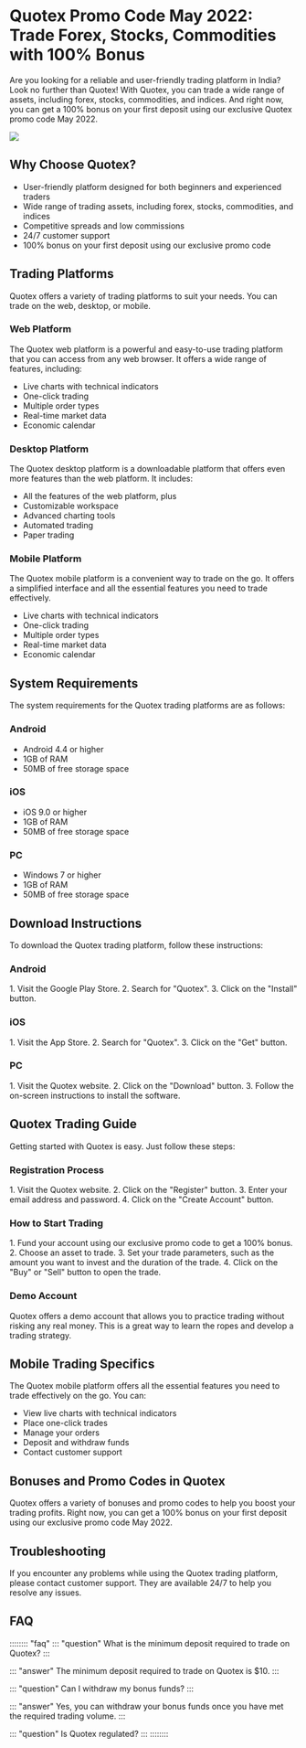 # Quotex Promo Code May 2022: Trade Forex, Stocks, Commodities with 100% Bonus

Are you looking for a reliable and user-friendly trading platform in
India? Look no further than Quotex! With Quotex, you can trade a wide
range of assets, including forex, stocks, commodities, and indices. And
right now, you can get a 100% bonus on your first deposit using our
exclusive Quotex promo code May 2022.

[![](https://static.quotex.io/files/4_en/300_250.jpg)](https://traff.sbs/brokerqxlid)

## Why Choose Quotex?

-   User-friendly platform designed for both beginners and experienced
    traders
-   Wide range of trading assets, including forex, stocks, commodities,
    and indices
-   Competitive spreads and low commissions
-   24/7 customer support
-   100% bonus on your first deposit using our exclusive promo code

## Trading Platforms

Quotex offers a variety of trading platforms to suit your needs. You can
trade on the web, desktop, or mobile.

### Web Platform

The Quotex web platform is a powerful and easy-to-use trading platform
that you can access from any web browser. It offers a wide range of
features, including:

-   Live charts with technical indicators
-   One-click trading
-   Multiple order types
-   Real-time market data
-   Economic calendar

### Desktop Platform

The Quotex desktop platform is a downloadable platform that offers even
more features than the web platform. It includes:

-   All the features of the web platform, plus
-   Customizable workspace
-   Advanced charting tools
-   Automated trading
-   Paper trading

### Mobile Platform

The Quotex mobile platform is a convenient way to trade on the go. It
offers a simplified interface and all the essential features you need to
trade effectively.

-   Live charts with technical indicators
-   One-click trading
-   Multiple order types
-   Real-time market data
-   Economic calendar

## System Requirements

The system requirements for the Quotex trading platforms are as follows:

### Android

-   Android 4.4 or higher
-   1GB of RAM
-   50MB of free storage space

### iOS

-   iOS 9.0 or higher
-   1GB of RAM
-   50MB of free storage space

### PC

-   Windows 7 or higher
-   1GB of RAM
-   50MB of free storage space

## Download Instructions

To download the Quotex trading platform, follow these instructions:

### Android

1\. Visit the Google Play Store. 2. Search for "Quotex". 3. Click
on the "Install" button.

### iOS

1\. Visit the App Store. 2. Search for "Quotex". 3. Click on the
"Get" button.

### PC

1\. Visit the Quotex website. 2. Click on the "Download" button.
3. Follow the on-screen instructions to install the software.

## Quotex Trading Guide

Getting started with Quotex is easy. Just follow these steps:

### Registration Process

1\. Visit the Quotex website. 2. Click on the "Register" button.
3. Enter your email address and password. 4. Click on the "Create
Account" button.

### How to Start Trading

1\. Fund your account using our exclusive promo code to get a 100%
bonus. 2. Choose an asset to trade. 3. Set your trade parameters, such
as the amount you want to invest and the duration of the trade. 4. Click
on the "Buy" or "Sell" button to open the trade.

### Demo Account

Quotex offers a demo account that allows you to practice trading without
risking any real money. This is a great way to learn the ropes and
develop a trading strategy.

## Mobile Trading Specifics

The Quotex mobile platform offers all the essential features you need to
trade effectively on the go. You can:

-   View live charts with technical indicators
-   Place one-click trades
-   Manage your orders
-   Deposit and withdraw funds
-   Contact customer support

## Bonuses and Promo Codes in Quotex

Quotex offers a variety of bonuses and promo codes to help you boost
your trading profits. Right now, you can get a 100% bonus on your first
deposit using our exclusive promo code May 2022.

## Troubleshooting

If you encounter any problems while using the Quotex trading platform,
please contact customer support. They are available 24/7 to help you
resolve any issues.

## FAQ

:::::::: \"faq\"
::: \"question\"
What is the minimum deposit required to trade on Quotex?
:::

::: \"answer\"
The minimum deposit required to trade on Quotex is \$10.
:::

::: \"question\"
Can I withdraw my bonus funds?
:::

::: \"answer\"
Yes, you can withdraw your bonus funds once you have met the required
trading volume.
:::

::: \"question\"
Is Quotex regulated?
:::
::::::::

